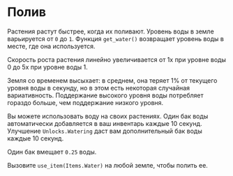 # Полив
Растения растут быстрее, когда их поливают. Уровень воды в земле варьируется от `0` до `1`.
Функция `get_water()` возвращает уровень воды в месте, где она используется.

Скорость роста растения линейно увеличивается от 1x при уровне воды 0 до 5x при уровне воды 1.

Земля со временем высыхает: в среднем, она теряет 1% от текущего уровня воды в секунду, но в этом есть некоторая случайная вариативность. Поддержание высокого уровня воды потребляет гораздо больше, чем поддержание низкого уровня.

Вы можете использовать воду на своих растениях. Один бак воды автоматически добавляется в ваш инвентарь каждые 10 секунд.
Улучшение `Unlocks.Watering` даст вам дополнительный бак воды каждые 10 секунд.

Один бак вмещает `0.25` воды.

Вызовите `use_item(Items.Water)` на любой земле, чтобы полить ее.